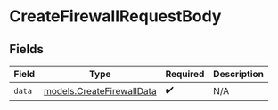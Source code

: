 # CreateFirewallRequestBody


## Fields

| Field                                                        | Type                                                         | Required                                                     | Description                                                  |
| ------------------------------------------------------------ | ------------------------------------------------------------ | ------------------------------------------------------------ | ------------------------------------------------------------ |
| `data`                                                       | [models.CreateFirewallData](../models/createfirewalldata.md) | :heavy_check_mark:                                           | N/A                                                          |
